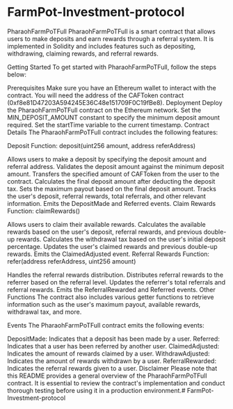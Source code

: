 # FarmPot-Investment-protocol

PharaohFarmPoTFull
PharaohFarmPoTFull is a smart contract that allows users to make deposits and earn rewards through a referral system. It is implemented in Solidity and includes features such as depositing, withdrawing, claiming rewards, and referral rewards.

Getting Started
To get started with PharaohFarmPoTFull, follow the steps below:

Prerequisites
Make sure you have an Ethereum wallet to interact with the contract.
You will need the address of the CAFToken contract (0xf8e81D47203A594245E36C48e151709F0C19fBe8).
Deployment
Deploy the PharaohFarmPoTFull contract on the Ethereum network.
Set the MIN_DEPOSIT_AMOUNT constant to specify the minimum deposit amount required.
Set the startTime variable to the current timestamp.
Contract Details
The PharaohFarmPoTFull contract includes the following features:

Deposit
Function: deposit(uint256 amount, address referAddress)

Allows users to make a deposit by specifying the deposit amount and referral address.
Validates the deposit amount against the minimum deposit amount.
Transfers the specified amount of CAFToken from the user to the contract.
Calculates the final deposit amount after deducting the deposit tax.
Sets the maximum payout based on the final deposit amount.
Tracks the user's deposit, referral rewards, total referrals, and other relevant information.
Emits the DepositMade and Referred events.
Claim Rewards
Function: claimRewards()

Allows users to claim their available rewards.
Calculates the available rewards based on the user's deposit, referral rewards, and previous double-up rewards.
Calculates the withdrawal tax based on the user's initial deposit percentage.
Updates the user's claimed rewards and previous double-up rewards.
Emits the ClaimedAdjusted event.
Referral Rewards
Function: refer(address referAddress, uint256 amount)

Handles the referral rewards distribution.
Distributes referral rewards to the referrer based on the referral level.
Updates the referrer's total referrals and referral rewards.
Emits the ReferralRewarded and Referred events.
Other Functions
The contract also includes various getter functions to retrieve information such as the user's maximum payout, available rewards, withdrawal tax, and more.

Events
The PharaohFarmPoTFull contract emits the following events:

DepositMade: Indicates that a deposit has been made by a user.
Referred: Indicates that a user has been referred by another user.
ClaimedAdjusted: Indicates the amount of rewards claimed by a user.
WithdrawAdjusted: Indicates the amount of rewards withdrawn by a user.
ReferralRewarded: Indicates the referral rewards given to a user.
Disclaimer
Please note that this README provides a general overview of the PharaohFarmPoTFull contract. It is essential to review the contract's implementation and conduct thorough testing before using it in a production environment.# FarmPot-Investment-protocol
